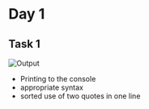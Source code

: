 # Day 1

## Task 1
![Output](/task1of1.png)
 * Printing to the console
 * appropriate syntax
 * sorted use of two quotes in one line

